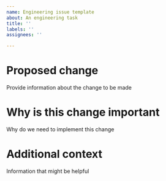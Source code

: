 ```yaml
---
name: Engineering issue template
about: An engineering task
title: ''
labels: ''
assignees: ''

---
```


# Proposed change
Provide information about the change to be made

# Why is this change important
Why do we need to implement this change

# Additional context
Information that might be helpful
